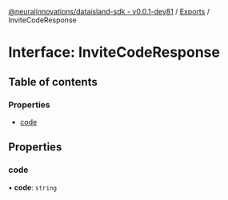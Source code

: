 [@neuralinnovations/dataisland-sdk - v0.0.1-dev81](../../README.md) / [Exports](../modules.md) / InviteCodeResponse

# Interface: InviteCodeResponse

## Table of contents

### Properties

- [code](InviteCodeResponse.md#code)

## Properties

### code

• **code**: `string`
